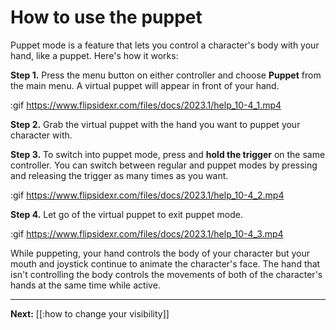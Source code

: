 # How to use the puppet

Puppet mode is a feature that lets you control a character's body with your hand, like a puppet. Here's how it works:

**Step 1.** Press the menu button on either controller and choose **Puppet** from the main menu. A virtual puppet will appear in front of your hand.

:gif https://www.flipsidexr.com/files/docs/2023.1/help_10-4_1.mp4

**Step 2.** Grab the virtual puppet with the hand you want to puppet your character with.

**Step 3.** To switch into puppet mode, press and **hold the trigger** on the same controller. You can switch between regular and puppet modes by pressing and releasing the trigger as many times as you want.

:gif https://www.flipsidexr.com/files/docs/2023.1/help_10-4_2.mp4

**Step 4.** Let go of the virtual puppet to exit puppet mode.

:gif https://www.flipsidexr.com/files/docs/2023.1/help_10-4_3.mp4

While puppeting, your hand controls the body of your character but your mouth and joystick continue to animate the character's face. The hand that isn't controlling the body controls the movements of both of the character's hands at the same time while active.

---

**Next:** [[:how to change your visibility]]
